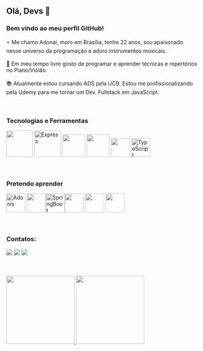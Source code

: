 ## Olá, Devs :beginner: 
### Bem vindo ao meu perfil GitHub!<br>

:star: Me chamo Adonai, moro em Brasília, tenho 22 anos, sou apaixonado nesse universo da programação e adoro instrumentos musicais.<br><br>
:art: Em meu tempo livre gosto de programar e aprender técnicas e repertórios no Piano/Violão.<br><br>
:books: Atualmente estou cursando ADS pela UCB. Estou me profissionalizando pela Udemy para me tornar um Dev. Fullstack em JavaScript.<br><br><br>

### Tecnologias e Ferramentas<br>

<img src="https://cdn.jsdelivr.net/gh/devicons/devicon/icons/nodejs/nodejs-original-wordmark.svg" width="70" height="70"/> <img src="https://cdn.jsdelivr.net/gh/devicons/devicon/icons/express/express-original.svg" width="70" height="70" alt="Express"/> <img src="https://cdn.jsdelivr.net/gh/devicons/devicon/icons/vuejs/vuejs-original-wordmark.svg" width="60" height="60"/> <img src="https://cdn.jsdelivr.net/gh/devicons/devicon/icons/react/react-original-wordmark.svg" width="60" height="60"/> <img src="https://cdn.jsdelivr.net/gh/devicons/devicon/icons/tailwindcss/tailwindcss-plain.svg" width="50" height="50"/> <img src="https://cdn.jsdelivr.net/gh/devicons/devicon/icons/typescript/typescript-original.svg" width="50" height="50" alt="TypeScript"/> <br><br><br>

### Pretendo aprender<br>

<img src="https://cdn.jsdelivr.net/gh/devicons/devicon/icons/adonisjs/adonisjs-original.svg" width="50" height="50" alt="Adonis"/> <img src="https://cdn.jsdelivr.net/gh/devicons/devicon/icons/nextjs/nextjs-original-wordmark.svg" width="50" height="50"/><img src="https://cdn.jsdelivr.net/gh/devicons/devicon/icons/spring/spring-original.svg" width="50" height="50" alt="SpringBoot"/><img src="https://cdn.jsdelivr.net/gh/devicons/devicon/icons/docker/docker-original-wordmark.svg" width="50" height="50"/> <img src="https://cdn.jsdelivr.net/gh/devicons/devicon/icons/apachekafka/apachekafka-original-wordmark.svg" width="50" height="50"/> <img src="https://cdn.jsdelivr.net/gh/devicons/devicon/icons/kubernetes/kubernetes-plain.svg" width="50" height="50"/><br><br><br>

### Contatos:<br>

<div>
<a href="https://instagram.com/adonaisoares_" target="_blank"><img src="https://img.shields.io/badge/-Instagram-%23E4405F?style=for-the-badge&logo=instagram&logoColor=white" target="_blank"></a>
<a href = "mailto:adonaielite@gmail.com"><img src="https://img.shields.io/badge/Gmail-D14836?style=for-the-badge&logo=gmail&logoColor=white" target="_blank"></a>
<a href="https://www.linkedin.com/in/adonai-soares" target="_blank"><img src="https://img.shields.io/badge/-LinkedIn-%230077B5?style=for-the-badge&logo=linkedin&logoColor=white" target="_blank"></a>   
</div><br><br><br>


<div>
<a href="https://github.com/AdonaiSoaresM">
<img height="180em" src="https://github-readme-stats.vercel.app/api/top-langs/?username=AdonaiSoaresM&layout=compact&langs_count=7&theme=dracula"/>
<img height="180em" src="https://github-readme-stats.vercel.app/api?username=AdonaiSoaresM&show_icons=true&theme=dracula&include_all_commits=true&count_private=true"/>
</div>
